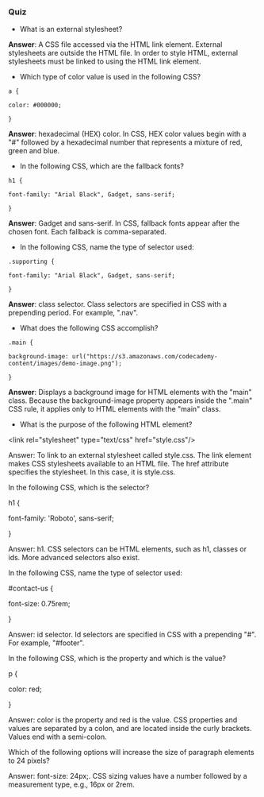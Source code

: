 ### Quiz

* What is an external stylesheet?

**Answer**: A CSS file accessed via the HTML link element. External stylesheets are outside the HTML file. In order to style HTML, external stylesheets must be linked to using the HTML link element.

* Which type of color value is used in the following CSS?

`a {`

`color: #000000;`

`}`

**Answer**: hexadecimal \(HEX\) color. In CSS, HEX color values begin with a "\#" followed by a hexadecimal number that represents a mixture of red, green and blue.

* In the following CSS, which are the fallback fonts?

`h1 {`

`font-family: "Arial Black", Gadget, sans-serif;`

`}`

**Answer**: Gadget and sans-serif. In CSS, fallback fonts appear after the chosen font. Each fallback is comma-separated.

* In the following CSS, name the type of selector used:

`.supporting {`

`font-family: "Arial Black", Gadget, sans-serif;`

`}`

**Answer**: class selector. Class selectors are specified in CSS with a prepending period. For example, ".nav".

* What does the following CSS accomplish?

`.main {`

`background-image: url("https://s3.amazonaws.com/codecademy-content/images/demo-image.png");`

`}`

**Answer**: Displays a background image for HTML elements with the "main" class. Because the background-image property appears inside the ".main" CSS rule, it applies only to HTML elements with the "main" class.

* What is the purpose of the following HTML element?


&lt;link rel="stylesheet" type="text\/css" href="style.css"\/&gt;

Answer: To link to an external stylesheet called style.css. The link element makes CSS stylesheets available to an HTML file. The href attribute specifies the stylesheet. In this case, it is style.css.

In the following CSS, which is the selector?

h1 {

font-family: 'Roboto', sans-serif;

}

Answer: h1. CSS selectors can be HTML elements, such as h1, classes or ids. More advanced selectors also exist.

In the following CSS, name the type of selector used:

\#contact-us {

font-size: 0.75rem;

}

Answer: id selector. Id selectors are specified in CSS with a prepending "\#". For example, "\#footer".

In the following CSS, which is the property and which is the value?

p {

color: red;

}

Answer: color is the property and red is the value. CSS properties and values are separated by a colon, and are located inside the curly brackets. Values end with a semi-colon.

Which of the following options will increase the size of paragraph elements to 24 pixels?

Answer: font-size: 24px;. CSS sizing values have a number followed by a measurement type, e.g., 16px or 2rem.

